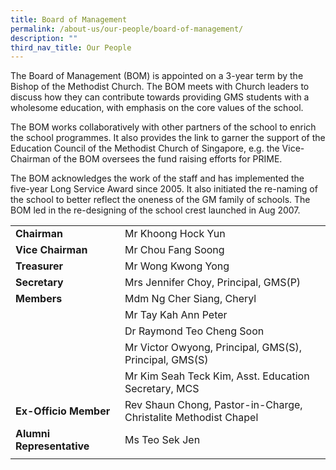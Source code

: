 ```yaml
---
title: Board of Management
permalink: /about-us/our-people/board-of-management/
description: ""
third_nav_title: Our People
---
```

The Board of Management (BOM) is appointed on a 3-year term by the Bishop of the Methodist Church. The BOM meets with Church leaders to discuss how they can contribute towards providing GMS students with a wholesome education, with emphasis on the core values of the school.  
  
The BOM works collaboratively with other partners of the school to enrich the school programmes. It also provides the link to garner the support of the Education Council of the Methodist Church of Singapore, e.g. the Vice-Chairman of the BOM oversees the fund raising efforts for PRIME.  
  
The BOM acknowledges the work of the staff and has implemented the five-year Long Service Award since 2005. It also initiated the re-naming of the school to better reflect the oneness of the GM family of schools. The BOM led in the re-designing of the school crest launched in Aug 2007.

|  |  |
|---|---|
| **Chairman** | Mr Khoong Hock Yun |
| **Vice Chairman** | Mr Chou Fang Soong |
| **Treasurer** | Mr Wong Kwong Yong |
| **Secretary** | Mrs Jennifer Choy, Principal, GMS(P) |
| **Members** | Mdm Ng Cher Siang, Cheryl |
|  | Mr Tay Kah Ann Peter |
|  | Dr Raymond Teo Cheng Soon |
|  | Mr Victor Owyong, Principal, GMS(S), Principal, GMS(S) |
|  | Mr Kim Seah Teck Kim, Asst. Education Secretary, MCS |
| **Ex-Officio Member** | Rev Shaun Chong, Pastor-in-Charge,<br>Christalite Methodist Chapel |
| **Alumni Representative** | Ms Teo Sek Jen |
| | |